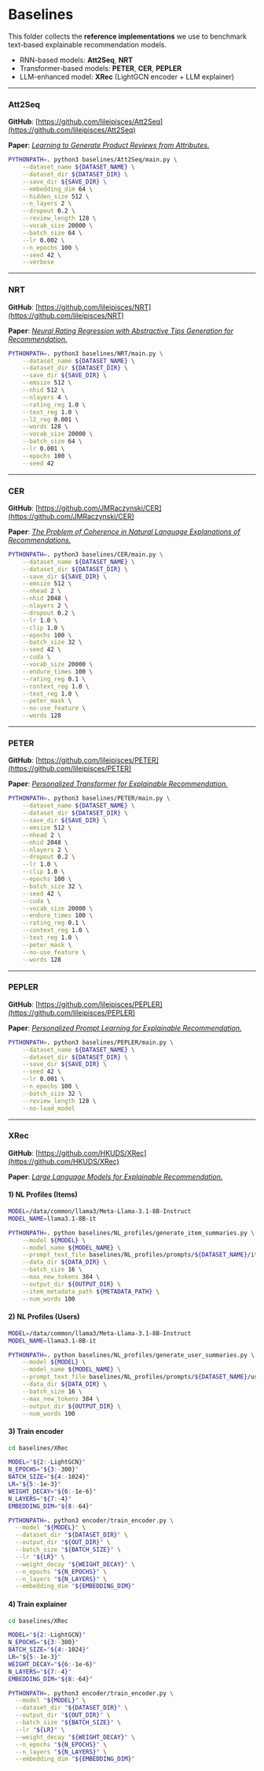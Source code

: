# Baselines

This folder collects the **reference implementations** we use to benchmark text-based explainable recommendation models.

* RNN-based models: **Att2Seq**, **NRT**
* Transformer-based models: **PETER**, **CER**, **PEPLER**
* LLM-enhanced model: **XRec** (LightGCN encoder + LLM explainer)

---

### Att2Seq

**GitHub**: [https://github.com/lileipisces/Att2Seq](https://github.com/lileipisces/Att2Seq)

**Paper**: [*Learning to Generate Product Reviews from Attributes.*](https://aclanthology.org/E17-1059/)

```bash
PYTHONPATH=. python3 baselines/Att2Seq/main.py \
    --dataset_name ${DATASET_NAME} \
    --dataset_dir ${DATASET_DIR} \
    --save_dir ${SAVE_DIR} \
    --embedding_dim 64 \
    --hidden_size 512 \
    --n_layers 2 \
    --dropout 0.2 \
    --review_length 128 \
    --vocab_size 20000 \
    --batch_size 64 \
    --lr 0.002 \
    --n_epochs 100 \
    --seed 42 \
    --verbose
```

---

### NRT

**GitHub**: [https://github.com/lileipisces/NRT](https://github.com/lileipisces/NRT)

**Paper**: [*Neural Rating Regression with Abstractive Tips Generation for Recommendation.*](https://arxiv.org/abs/1708.00154)

```bash
PYTHONPATH=. python3 baselines/NRT/main.py \
    --dataset_name ${DATASET_NAME} \
    --dataset_dir ${DATASET_DIR} \
    --save_dir ${SAVE_DIR} \
    --emsize 512 \
    --nhid 512 \
    --nlayers 4 \
    --rating_reg 1.0 \
    --text_reg 1.0 \
    --l2_reg 0.001 \
    --words 128 \
    --vocab_size 20000 \
    --batch_size 64 \
    --lr 0.001 \
    --epochs 100 \
    --seed 42
```

---

### CER

**GitHub**: [https://github.com/JMRaczynski/CER](https://github.com/JMRaczynski/CER)

**Paper**: [*The Problem of Coherence in Natural Language Explanations of Recommendations.*](https://arxiv.org/abs/2312.11356)

```bash
PYTHONPATH=. python3 baselines/CER/main.py \
    --dataset_name ${DATASET_NAME} \
    --dataset_dir ${DATASET_DIR} \
    --save_dir ${SAVE_DIR} \
    --emsize 512 \
    --nhead 2 \
    --nhid 2048 \
    --nlayers 2 \
    --dropout 0.2 \
    --lr 1.0 \
    --clip 1.0 \
    --epochs 100 \
    --batch_size 32 \
    --seed 42 \
    --cuda \
    --vocab_size 20000 \
    --endure_times 100 \
    --rating_reg 0.1 \
    --context_reg 1.0 \
    --text_reg 1.0 \
    --peter_mask \
    --no-use_feature \
    --words 128
```

---

### PETER

**GitHub**: [https://github.com/lileipisces/PETER](https://github.com/lileipisces/PETER)

**Paper**: [*Personalized Transformer for Explainable Recommendation.*](https://arxiv.org/abs/2105.11601)

```bash
PYTHONPATH=. python3 baselines/PETER/main.py \
    --dataset_name ${DATASET_NAME} \
    --dataset_dir ${DATASET_DIR} \
    --save_dir ${SAVE_DIR} \
    --emsize 512 \
    --nhead 2 \
    --nhid 2048 \
    --nlayers 2 \
    --dropout 0.2 \
    --lr 1.0 \
    --clip 1.0 \
    --epochs 100 \
    --batch_size 32 \
    --seed 42 \
    --cuda \
    --vocab_size 20000 \
    --endure_times 100 \
    --rating_reg 0.1 \
    --context_reg 1.0 \
    --text_reg 1.0 \
    --peter_mask \
    --no-use_feature \
    --words 128
```

---

### PEPLER

**GitHub**: [https://github.com/lileipisces/PEPLER](https://github.com/lileipisces/PEPLER)

**Paper**: [*Personalized Prompt Learning for Explainable Recommendation.*](https://arxiv.org/abs/2202.07371)

```bash
PYTHONPATH=. python3 baselines/PEPLER/main.py \
    --dataset_name ${DATASET_NAME} \
    --dataset_dir ${DATASET_DIR} \
    --save_dir ${SAVE_DIR} \
    --seed 42 \
    --lr 0.001 \
    --n_epochs 100 \
    --batch_size 32 \
    --review_length 128 \
    --no-load_model
```
---

### XRec

**GitHub**: [https://github.com/HKUDS/XRec](https://github.com/HKUDS/XRec)

**Paper**: [*Large Language Models for Explainable Recommendation.*](https://arxiv.org/abs/2406.02377)

#### 1) NL Profiles (Items)

```bash
MODEL=/data/common/llama3/Meta-Llama-3.1-8B-Instruct
MODEL_NAME=llama3.1-8B-it

PYTHONPATH=. python baselines/NL_profiles/generate_item_summaries.py \
    --model ${MODEL} \
    --model_name ${MODEL_NAME} \
    --prompt_text_file baselines/NL_profiles/prompts/${DATASET_NAME}/item.txt \
    --data_dir ${DATA_DIR} \
    --batch_size 16 \
    --max_new_tokens 384 \
    --output_dir ${OUTPUT_DIR} \
    --item_metadata_path ${METADATA_PATH} \
    --num_words 100
```

#### 2) NL Profiles (Users)

```bash
MODEL=/data/common/llama3/Meta-Llama-3.1-8B-Instruct
MODEL_NAME=llama3.1-8B-it

PYTHONPATH=. python baselines/NL_profiles/generate_user_summaries.py \
    --model ${MODEL} \
    --model_name ${MODEL_NAME} \
    --prompt_text_file baselines/NL_profiles/prompts/${DATASET_NAME}/user.txt \
    --data_dir ${DATA_DIR} \
    --batch_size 16 \
    --max_new_tokens 384 \
    --output_dir ${OUTPUT_DIR} \
    --num_words 100
```

#### 3) Train encoder

```bash
cd baselines/XRec

MODEL="${2:-LightGCN}"
N_EPOCHS="${3:-300}"
BATCH_SIZE="${4:-1024}"
LR="${5:-1e-3}"
WEIGHT_DECAY="${6:-1e-6}"
N_LAYERS="${7:-4}"
EMBEDDING_DIM="${8:-64}"

PYTHONPATH=. python3 encoder/train_encoder.py \
  --model "${MODEL}" \
  --dataset_dir "${DATASET_DIR}" \
  --output_dir "${OUT_DIR}" \
  --batch_size "${BATCH_SIZE}" \
  --lr "${LR}" \
  --weight_decay "${WEIGHT_DECAY}" \
  --n_epochs "${N_EPOCHS}" \
  --n_layers "${N_LAYERS}" \
  --embedding_dim "${EMBEDDING_DIM}"
```

#### 4) Train explainer

```bash
cd baselines/XRec

MODEL="${2:-LightGCN}"
N_EPOCHS="${3:-300}"
BATCH_SIZE="${4:-1024}"
LR="${5:-1e-3}"
WEIGHT_DECAY="${6:-1e-6}"
N_LAYERS="${7:-4}"
EMBEDDING_DIM="${8:-64}"

PYTHONPATH=. python3 encoder/train_encoder.py \
  --model "${MODEL}" \
  --dataset_dir "${DATASET_DIR}" \
  --output_dir "${OUT_DIR}" \
  --batch_size "${BATCH_SIZE}" \
  --lr "${LR}" \
  --weight_decay "${WEIGHT_DECAY}" \
  --n_epochs "${N_EPOCHS}" \
  --n_layers "${N_LAYERS}" \
  --embedding_dim "${EMBEDDING_DIM}"
```

